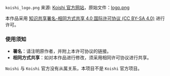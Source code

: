 `koishi_logo.png` 来源: [Koishi 官方网站](https://koishi.chat/)，原始文件：[logo.png](https://koishi.chat/logo.png)

本作品采用 [知识共享署名-相同方式共享 4.0 国际许可协议 (CC BY-SA 4.0)](https://creativecommons.org/licenses/by-sa/4.0/) 进行许可。

### 使用须知
- **署名**：请注明原作者，并附上本许可协议的链接。
- **相同方式共享**：如对本作品进行修改，须采用相同许可协议进行共享。

`Noishi` 与 `Koishi` 官方没有从属关系，本项目不是 `Koishi` 官方项目。